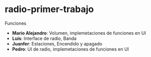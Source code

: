 # radio-primer-trabajo


Funciones

- **Mario Alejandro**: Volumen, implemetaciones de funciones en UI
- **Luis**: Interface de radio, Banda
- **Juanfer**: Estaciones, Encendido y apagado
- **Pedro**: UI de radio, implemetaciones de funciones en UI

